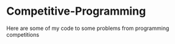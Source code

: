 # Competitive-Programming

Here are some of my code to some problems from programming competitions 

